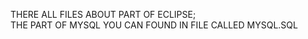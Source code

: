 THERE ALL FILES ABOUT PART OF ECLIPSE;              
THE PART OF MYSQL YOU CAN FOUND IN FILE CALLED MYSQL.SQL
